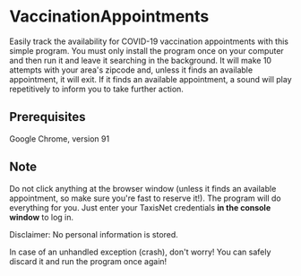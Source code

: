 # VaccinationAppointments

Easily track the availability for COVID-19 vaccination appointments with this simple program. You must only install the program once on your computer and then run it and leave it searching in the background.
It will make 10 attempts with your area's zipcode and, unless it finds an available appointment, it will exit.
If it finds an available appointment, a sound will play repetitively to inform you to take further action.

## Prerequisites
Google Chrome, version 91

## Note
Do not click anything at the browser window (unless it finds an available appointment, so make sure you're fast to reserve it!). The program will do everything for you. Just enter your TaxisNet credentials **in the console window** to log in.

Disclaimer: No personal information is stored.

In case of an unhandled exception (crash), don't worry! You can safely discard it and run the program once again!
